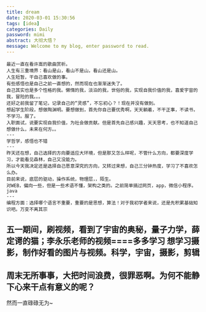 ```yaml
---
title: dream
date: 2020-03-01 15:30:56
tags: [idea]
categories: Daily
password: mimi
abstract: 大彻大悟？
message: Welcome to my blog, enter password to read.
---
```

```
最近一直在看许嵩的歌曲赏析。
人生有三重境界：看山是山，看山不是山，看山还是山。
人生短暂，干自己喜欢做的事。
有些感悟也是自己之前一直想的，然而现在也渐渐迷失了。
自己其实也是多个性格的我。懒惰的我，淡泊的我，世俗的我，实现自我价值的我，喜爱宇宙的我，冒险的我。。。
还好之前我留了笔记，记录自己的“灵感”，不忘初心？！现在并没有做到。
想起学生阶段，想做陶渊明。要想做到，首先你自己要优秀啊，天天躺着，不干正事，不读书，不学习。服了。
入职面试，说要实现自我价值，为社会做贡献。但是首先自己感兴趣，天天思考，也不知道自己想做什么，未来在何方。。
---
学哲学，感悟也不错
---
昨天还在想，自己选择的方向要适应大环境，但是那又怎么样呢，不管什么方向，都要深度学习，才能看见森林，自己又没能力。
所以今天我决定还是选择自己愿意深究的方向，又转过来想，自己三分钟热度，学习了不喜欢怎么办。
目前来说，底层的驱动，操作系统，物理层，，陌生。
对WEB，偏向一些，但是一些术语不懂，架构之类的。之前简单搞过网页，app，微信小程序。
java
---
编程方面：选择哪个语言不重要，重要的是思想，算法！对于我初学者来说，还是先积累基础知识吧。万变不离其宗
```
五一期间，刷视频，看到了宇宙的奥秘，量子力学，薛定谔的猫；李永乐老师的视频====多多学习
想学习摄影，制作好看的图片与视频。科学，宇宙，摄影，剪辑
---
周末无所事事，大把时间浪费，很罪恶啊。为何不能静下心来干点有意义的呢？
---
然而一直碌碌无为~
